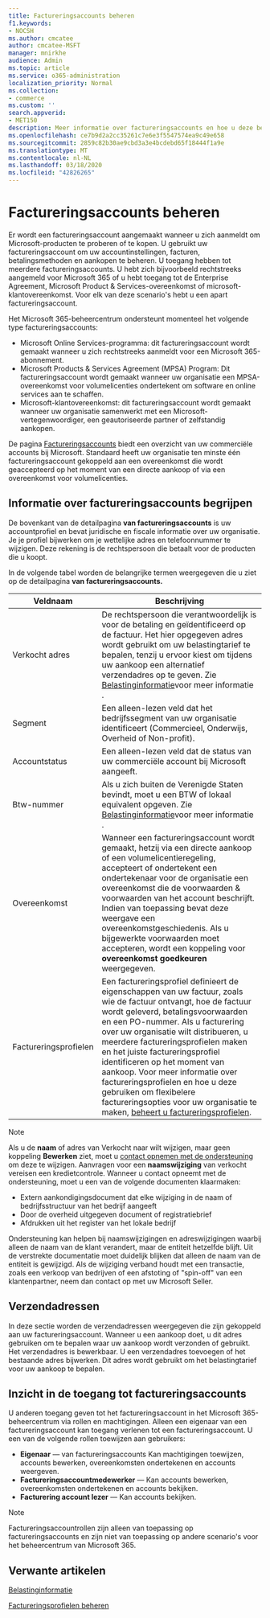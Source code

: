 ```yaml
---
title: Factureringsaccounts beheren
f1.keywords:
- NOCSH
ms.author: cmcatee
author: cmcatee-MSFT
manager: mnirkhe
audience: Admin
ms.topic: article
ms.service: o365-administration
localization_priority: Normal
ms.collection:
- commerce
ms.custom: ''
search.appverid:
- MET150
description: Meer informatie over factureringsaccounts en hoe u deze beheren.
ms.openlocfilehash: ce7b9d2a2cc35261c7e6e3f5547574ea9c49e658
ms.sourcegitcommit: 2859c82b30ae9cbd3a3e4bcdebd65f18444f1a9e
ms.translationtype: MT
ms.contentlocale: nl-NL
ms.lasthandoff: 03/18/2020
ms.locfileid: "42826265"
---
```

# <a name="manage-billing-accounts"></a>Factureringsaccounts beheren

Er wordt een factureringsaccount aangemaakt wanneer u zich aanmeldt om Microsoft-producten te proberen of te kopen. U gebruikt uw factureringsaccount om uw accountinstellingen, facturen, betalingsmethoden en aankopen te beheren. U toegang hebben tot meerdere factureringsaccounts. U hebt zich bijvoorbeeld rechtstreeks aangemeld voor Microsoft 365 of u hebt toegang tot de Enterprise Agreement, Microsoft Product & Services-overeenkomst of microsoft-klantovereenkomst. Voor elk van deze scenario's hebt u een apart factureringsaccount.

Het Microsoft 365-beheercentrum ondersteunt momenteel het volgende type factureringsaccounts:

- Microsoft Online Services-programma: dit factureringsaccount wordt gemaakt wanneer u zich rechtstreeks aanmeldt voor een Microsoft 365-abonnement.
- Microsoft Products & Services Agreement (MPSA) Program: Dit factureringsaccount wordt gemaakt wanneer uw organisatie een MPSA-overeenkomst voor volumelicenties ondertekent om software en online services aan te schaffen.
- Microsoft-klantovereenkomst: dit factureringsaccount wordt gemaakt wanneer uw organisatie samenwerkt met een Microsoft-vertegenwoordiger, een geautoriseerde partner of zelfstandig aankopen.

De pagina <a href="https://go.microsoft.com/fwlink/p/?linkid=2084771" target="_blank">Factureringsaccounts</a> biedt een overzicht van uw commerciële accounts bij Microsoft. Standaard heeft uw organisatie ten minste één factureringsaccount gekoppeld aan een overeenkomst die wordt geaccepteerd op het moment van een directe aankoop of via een overeenkomst voor volumelicenties.

## <a name="understand-billing-account-details"></a>Informatie over factureringsaccounts begrijpen

De bovenkant van de detailpagina **van factureringsaccounts** is uw accountprofiel en bevat juridische en fiscale informatie over uw organisatie. Je je profiel bijwerken om je wettelijke adres en telefoonnummer te wijzigen. Deze rekening is de rechtspersoon die betaalt voor de producten die u koopt.

In de volgende tabel worden de belangrijke termen weergegeven die u ziet op de detailpagina **van factureringsaccounts.**

| Veldnaam | Beschrijving |
|------------------|------------------------------------------------------------------------------------------------------------------------------------------------------------------------------------------------------------------------------------------------------------------------------|
| Verkocht adres | De rechtspersoon die verantwoordelijk is voor de betaling en geïdentificeerd op de factuur. Het hier opgegeven adres wordt gebruikt om uw belastingtarief te bepalen, tenzij u ervoor kiest om tijdens uw aankoop een alternatief verzendadres op te geven. Zie [Belastinginformatie](billing-and-payments/tax-information.md)voor meer informatie . |
| Segment | Een alleen-lezen veld dat het bedrijfssegment van uw organisatie identificeert (Commercieel, Onderwijs, Overheid of Non-profit). |
| Accountstatus | Een alleen-lezen veld dat de status van uw commerciële account bij Microsoft aangeeft. |
| Btw-nummer | Als u zich buiten de Verenigde Staten bevindt, moet u een BTW of lokaal equivalent opgeven. Zie [Belastinginformatie](billing-and-payments/tax-information.md)voor meer informatie . |
| Overeenkomst | Wanneer een factureringsaccount wordt gemaakt, hetzij via een directe aankoop of een volumelicentieregeling, accepteert of ondertekent een ondertekenaar voor de organisatie een overeenkomst die de voorwaarden & voorwaarden van het account beschrijft. Indien van toepassing bevat deze weergave een overeenkomstgeschiedenis. Als u bijgewerkte voorwaarden moet accepteren, wordt een koppeling voor **overeenkomst goedkeuren** weergegeven. |
| Factureringsprofielen | Een factureringsprofiel definieert de eigenschappen van uw factuur, zoals wie de factuur ontvangt, hoe de factuur wordt geleverd, betalingsvoorwaarden en een PO-nummer. Als u facturering over uw organisatie wilt distribueren, u meerdere factureringsprofielen maken en het juiste factureringsprofiel identificeren op het moment van aankoop. Voor meer informatie over factureringsprofielen en hoe u deze gebruiken om flexibelere factureringsopties voor uw organisatie te maken, [beheert u factureringsprofielen](billing-and-payments/manage-billing-profiles.md). |

> [!NOTE]
> Als u de **naam** of adres van Verkocht naar wilt wijzigen, maar geen koppeling **Bewerken** ziet, moet u [contact opnemen met de ondersteuning](https://docs.microsoft.com/office365/admin/contact-support-for-business-products) om deze te wijzigen. Aanvragen voor een **naamswijziging** van verkocht vereisen een kredietcontrole. Wanneer u contact opneemt met de ondersteuning, moet u een van de volgende documenten klaarmaken:
>
> - Extern aankondigingsdocument dat elke wijziging in de naam of bedrijfsstructuur van het bedrijf aangeeft
> - Door de overheid uitgegeven document of registratiebrief
> - Afdrukken uit het register van het lokale bedrijf
>
> Ondersteuning kan helpen bij naamswijzigingen en adreswijzigingen waarbij alleen de naam van de klant verandert, maar de entiteit hetzelfde blijft. Uit de verstrekte documentatie moet duidelijk blijken dat alleen de naam van de entiteit is gewijzigd. Als de wijziging verband houdt met een transactie, zoals een verkoop van bedrijven of een afstoting of "spin-off" van een klantenpartner, neem dan contact op met uw Microsoft Seller.

## <a name="shipping-addresses"></a>Verzendadressen

In deze sectie worden de verzendadressen weergegeven die zijn gekoppeld aan uw factureringsaccount. Wanneer u een aankoop doet, u dit adres gebruiken om te bepalen waar uw aankoop wordt verzonden of gebruikt. Het verzendadres is bewerkbaar. U een verzendadres toevoegen of het bestaande adres bijwerken. Dit adres wordt gebruikt om het belastingtarief voor uw aankoop te bepalen.

## <a name="understand-access-to-billing-accounts"></a>Inzicht in de toegang tot factureringsaccounts

U anderen toegang geven tot het factureringsaccount in het Microsoft 365-beheercentrum via rollen en machtigingen. Alleen een eigenaar van een factureringsaccount kan toegang verlenen tot een factureringsaccount. U een van de volgende rollen toewijzen aan gebruikers:

- **Eigenaar** &mdash; van factureringsaccounts Kan machtigingen toewijzen, accounts bewerken, overeenkomsten ondertekenen en accounts weergeven.
- **Factureringsaccountmedewerker** &mdash; Kan accounts bewerken, overeenkomsten ondertekenen en accounts bekijken.
- **Facturering account lezer** &mdash; Kan accounts bekijken.

> [!Note]
> Factureringsaccountrollen zijn alleen van toepassing op factureringsaccounts en zijn niet van toepassing op andere scenario's voor het beheercentrum van Microsoft 365.

## <a name="related-articles"></a>Verwante artikelen

[Belastinginformatie](billing-and-payments/tax-information.md)

[Factureringsprofielen beheren](billing-and-payments/manage-billing-profiles.md)